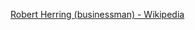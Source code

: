 ﻿[Robert Herring (businessman) - Wikipedia](https://en.wikipedia.org/wiki/Robert_Herring_(businessman))